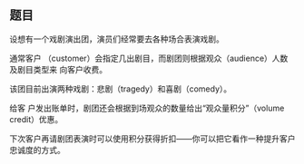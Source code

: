 ## 题目

设想有一个戏剧演出团，演员们经常要去各种场合表演戏剧。

通常客户 （customer）会指定几出剧目，而剧团则根据观众（audience）人数及剧目类型来 向客户收费。

该团目前出演两种戏剧：悲剧（tragedy）和喜剧（comedy）。

给客 户发出账单时，剧团还会根据到场观众的数量给出“观众量积分”（volume credit）优惠。

下次客户再请剧团表演时可以使用积分获得折扣——你可以把它看作一种提升客户忠诚度的方式。